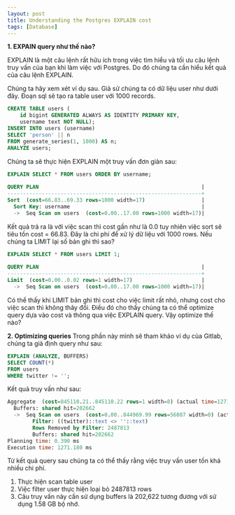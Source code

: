 ```yaml
---
layout: post
title: Understanding the Postgres EXPLAIN cost
tags: [Database]
---
```


**1. EXPAIN query như thế nào?**

EXPLAIN là một câu lệnh rất hữu ích trong việc tìm hiểu và tối ưu câu lệnh truy vấn của bạn khi làm việc với Postgres.
Do đó chúng ta cần hiểu kết quả của câu lệnh EXPLAIN.

Chúng ta hãy xem xét ví dụ sau. Giả sử chúng ta có dữ liệu user như dưới đây. Đoạn sql sẽ tạo ra table user với 1000 records.

```sql
CREATE TABLE users (
    id bigint GENERATED ALWAYS AS IDENTITY PRIMARY KEY,
    username text NOT NULL);
INSERT INTO users (username)
SELECT 'person' || n
FROM generate_series(1, 1000) AS n;
ANALYZE users;
```
Chúng ta sẽ thực hiện EXPLAIN một truy vấn đơn giản sau: 
```sql
EXPLAIN SELECT * FROM users ORDER BY username;
 
QUERY PLAN                                                    |
--------------------------------------------------------------+
Sort  (cost=66.83..69.33 rows=1000 width=17)                  |
  Sort Key: username                                          |
  ->  Seq Scan on users  (cost=0.00..17.00 rows=1000 width=17)|
```
Kết quả trả ra là với việc scan thì cost gần như là 0.0 tuy nhiên việc sort sẽ tiêu tốn cost = 66.83. Đây là chi phí để xử lý 
dữ liệu với 1000 rows. Nếu chúng ta LIMIT lại số bản ghi thì sao?

```sql
EXPLAIN SELECT * FROM users LIMIT 1;
 
QUERY PLAN                                                    |
--------------------------------------------------------------+
Limit  (cost=0.00..0.02 rows=1 width=17)                      |
  ->  Seq Scan on users  (cost=0.00..17.00 rows=1000 width=17)|
```
Có thể thấy khi LIMIT bản ghi thì cost cho việc limit rất nhỏ, nhưng cost cho việc scan thì không thây đổi. Điều đó cho thấy chúng ta có thể optimize query dựa vào cost và thông qua việc EXPLAIN query. Vậy optimize thế nào?

**2. Optimizing queries**
Trong phần này mình sẽ tham khảo ví dụ của Gitlab, chúng ta giả định query như sau: 

```sql
EXPLAIN (ANALYZE, BUFFERS)
SELECT COUNT(*)
FROM users
WHERE twitter != '';
```
Kết quả truy vấn như sau:
```sql
Aggregate  (cost=845110.21..845110.22 rows=1 width=8) (actual time=1271.157..1271.158 rows=1 loops=1)
  Buffers: shared hit=202662
  ->  Seq Scan on users  (cost=0.00..844969.99 rows=56087 width=0) (actual time=0.019..1265.883 rows=51833 loops=1)
        Filter: ((twitter)::text <> ''::text)
        Rows Removed by Filter: 2487813
        Buffers: shared hit=202662
Planning time: 0.390 ms
Execution time: 1271.180 ms
```
Từ kết quả query sau chúng ta có thể thấy rằng việc truy vấn user tốn khá nhiều chi phí.
1. Thực hiện scan table user
2. Việc filter user thực hiện loại bỏ 2487813 rows
3. Câu truy vấn này cần sử dụng buffers là 202,622 tương đương với sử dụng 1.58 GB bộ nhớ.
